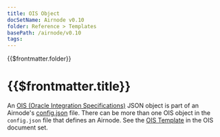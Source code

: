 ```yaml
---
title: OIS Object
docSetName: Airnode v0.10
folder: Reference > Templates
basePath: /airnode/v0.10
tags:
---
```


<TitleSpan>{{$frontmatter.folder}}</TitleSpan>

# {{$frontmatter.title}}

<VersionWarning/>

An [OIS (Oracle Integration Specifications)](/ois/v1.2/) JSON object is part of
an Airnode's [config.json](../deployment-files/config-json.md) file. There can
be more than one OIS object in the `config.json` file that defines an Airnode.
See the [OIS Template](/ois/v1.2/ois-template.md) in the OIS document set.

